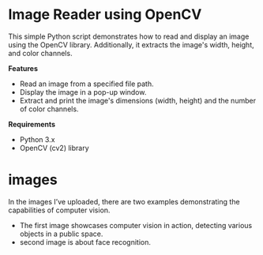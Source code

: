 # Image Reader using OpenCV
This simple Python script demonstrates how to read and display an image using the OpenCV library. Additionally, it extracts the image's width, height, and color channels.

**Features**
* Read an image from a specified file path.
* Display the image in a pop-up window.
* Extract and print the image's dimensions (width, height) and the number of color channels.
  
**Requirements**
* Python 3.x
* OpenCV (cv2) library

# **images**
In the images I’ve uploaded, there are two examples demonstrating the capabilities of computer vision.
* The first image showcases computer vision in action, detecting various objects in a public space.
* second image is about face recognition.
